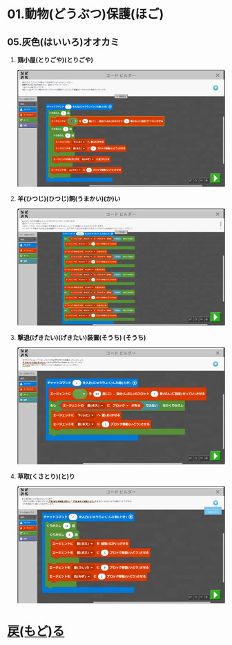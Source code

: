 # 01.動物(どうぶつ)保護(ほご)

## 05.灰色(はいいろ)オオカミ

1. **鶏小屋(とりごや)(とりごや)**

	![01_ニワトリ](01_ニワトリ.png "01_ニワトリ")

1. **羊(ひつじ)(ひつじ)飼(うまかい)(か)い**

	![02_ヒツジ](02_ヒツジ.png "02_ヒツジ")

1. **撃退(げきたい)(げきたい)装置(そうち) (そうち)**

	![03_ワイヤー](03_ワイヤー.png "03_ワイヤー")

1. **草取(くさとり)(と)り**

	![04_草刈(くさか)り](04_草刈り.png "04_草刈(くさか)り")

# [戻(もど)る](../block01.html)